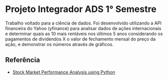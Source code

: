 
# Projeto Integrador ADS 1° Semestre

Trabalho voltado para a ciência de dados. Foi desenvolvido utilizando a API financeira do Yahoo (yfinance) para analisar dados de ações internacionais e determinar quais as 10 mais rentáveis nos últimos 5 anos considerando os pagamentos de dividendos X o valor de fechamento mensal do preço da ação, e demonstrar os números através de gráficos.

## Referência

 - [Stock Market Performance Analysis using Python](https://thecleverprogrammer.com/2023/05/08/stock-market-performance-analysis-using-python/)
